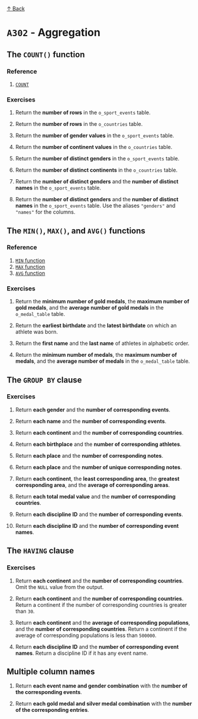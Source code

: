 [↑ Back](./README.md)

# `A302` - Aggregation

## The `COUNT()` function

### Reference

1. [`COUNT`](https://docs.oracle.com/en/database/oracle/oracle-database/21/sqlrf/COUNT.html)

### Exercises

1. Return the **number of rows** in the `o_sport_events` table.

1. Return the **number of rows** in the `o_countries` table.

1. Return the **number of gender values** in the `o_sport_events` table.

1. Return the **number of continent values** in the `o_countries` table.

1. Return the **number of distinct genders** in the `o_sport_events` table.
    
1. Return the **number of distinct continents** in the `o_countries` table.

1. Return the **number of distinct genders** and the **number of distinct names** in the `o_sport_events` table.
    
1. Return the **number of distinct genders** and the **number of distinct names** in the `o_sport_events` table. Use the aliases `"genders"` and `"names"` for the columns.

## The `MIN()`, `MAX()`, and `AVG()` functions

### Reference

1. [`MIN` function](https://docs.oracle.com/en/database/oracle/oracle-database/21/sqlrf/MIN.html)
1. [`MAX` function](https://docs.oracle.com/en/database/oracle/oracle-database/21/sqlrf/MAX.html)
1. [`AVG` function](https://docs.oracle.com/en/database/oracle/oracle-database/21/sqlrf/AVG.html)

### Exercises

1. Return the **minimum number of gold medals**, the **maximum number of gold medals**, and the **average number of gold medals** in the `o_medal_table` table.
    
1. Return the **earliest birthdate** and the **latest birthdate** on which an athlete was born.
    
1. Return the **first name** and the **last name** of athletes in alphabetic order.
    
1. Return the **minimum number of medals**, the **maximum number of medals**, and the **average number of medals** in the `o_medal_table` table.

## The `GROUP BY` clause

### Exercises

1. Return **each gender** and the **number of corresponding events**.

1. Return **each name** and the **number of corresponding events**.

1. Return **each continent** and the **number of corresponding countries**.

1. Return **each birthplace** and the **number of corresponding athletes**.

1. Return **each place** and the **number of corresponding notes**.

1. Return **each place** and the **number of unique corresponding notes**.

1. Return **each continent**, the **least corresponding area**, the **greatest corresponding area**, and the **average of corresponding areas**. 

1. Return **each total medal value** and the **number of corresponding countries**.

1. Return **each discipline ID** and the **number of corresponding events**.

1. Return **each discipline ID** and the **number of corresponding event names**.

## The `HAVING` clause

### Exercises

1. Return **each continent** and the **number of corresponding countries**. Omit the `NULL` value from the output.

1. Return **each continent** and the **number of corresponding countries**. Return a continent if the number of corresponding countries is greater than `30`.

1. Return **each continent** and the **average of corresponding populations**, and the **number of corresponding countries**. Return a continent if the average of corresponding populations is less than `500000`.
   
1. Return **each discipline ID** and the **number of corresponding event names**. Return a discipline ID if it has any event name.

## Multiple column names

1. Return **each event name and gender combination** with the **number of the corresponding events**.
   
1. Return **each gold medal and silver medal combination** with the **number of the corresponding entries**.
   